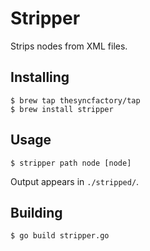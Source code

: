 # Stripper

Strips nodes from XML files.

## Installing

```
$ brew tap thesyncfactory/tap
$ brew install stripper
```

## Usage

```
$ stripper path node [node]
```

Output appears in `./stripped/`.

## Building

```
$ go build stripper.go
```
